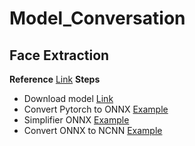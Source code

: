 # Model_Conversation

## Face Extraction
**Reference** [Link](https://github.com/deepinsight/insightface/tree/master/recognition/arcface_torch)
**Steps**
- Download model [Link](https://github.com/deepinsight/insightface/tree/master/recognition/arcface_torch)
- Convert Pytorch to ONNX [Example](face_extraction/example_convertion.sh)
- Simplifier ONNX [Example](face_extraction/onnx_simplifier.sh)
- Convert ONNX to NCNN [Example](face_extraction/onnx2ncnn.sh)
